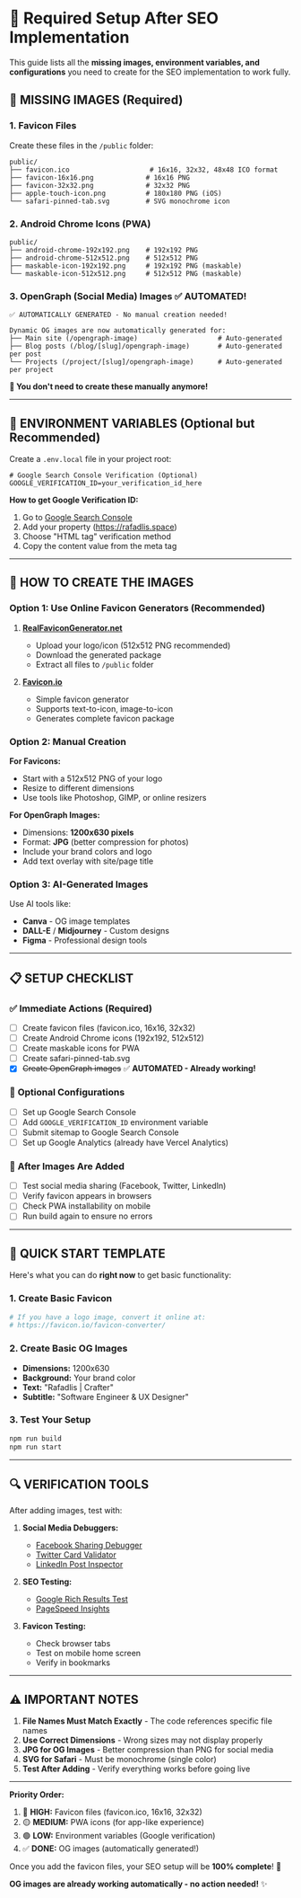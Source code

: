 # 🚨 Required Setup After SEO Implementation

This guide lists all the **missing images, environment variables, and configurations** you need to create for the SEO implementation to work fully.

## 📸 **MISSING IMAGES** (Required)

### 1. **Favicon Files**

Create these files in the `/public` folder:

```
public/
├── favicon.ico                    # 16x16, 32x32, 48x48 ICO format
├── favicon-16x16.png             # 16x16 PNG
├── favicon-32x32.png             # 32x32 PNG
├── apple-touch-icon.png          # 180x180 PNG (iOS)
└── safari-pinned-tab.svg         # SVG monochrome icon
```

### 2. **Android Chrome Icons (PWA)**

```
public/
├── android-chrome-192x192.png    # 192x192 PNG
├── android-chrome-512x512.png    # 512x512 PNG
├── maskable-icon-192x192.png     # 192x192 PNG (maskable)
└── maskable-icon-512x512.png     # 512x512 PNG (maskable)
```

### 3. **OpenGraph (Social Media) Images** ✅ **AUTOMATED!**

```
✅ AUTOMATICALLY GENERATED - No manual creation needed!

Dynamic OG images are now automatically generated for:
├── Main site (/opengraph-image)                    # Auto-generated
├── Blog posts (/blog/[slug]/opengraph-image)       # Auto-generated per post
└── Projects (/project/[slug]/opengraph-image)      # Auto-generated per project
```

**🎉 You don't need to create these manually anymore!**

---

## 🔧 **ENVIRONMENT VARIABLES** (Optional but Recommended)

Create a `.env.local` file in your project root:

```env
# Google Search Console Verification (Optional)
GOOGLE_VERIFICATION_ID=your_verification_id_here
```

**How to get Google Verification ID:**

1. Go to [Google Search Console](https://search.google.com/search-console)
2. Add your property (https://rafadlis.space)
3. Choose "HTML tag" verification method
4. Copy the content value from the meta tag

---

## 🎨 **HOW TO CREATE THE IMAGES**

### **Option 1: Use Online Favicon Generators (Recommended)**

1. **[RealFaviconGenerator.net](https://realfavicongenerator.net/)**

   - Upload your logo/icon (512x512 PNG recommended)
   - Download the generated package
   - Extract all files to `/public` folder

2. **[Favicon.io](https://favicon.io/)**
   - Simple favicon generator
   - Supports text-to-icon, image-to-icon
   - Generates complete favicon package

### **Option 2: Manual Creation**

**For Favicons:**

- Start with a 512x512 PNG of your logo
- Resize to different dimensions
- Use tools like Photoshop, GIMP, or online resizers

**For OpenGraph Images:**

- Dimensions: **1200x630 pixels**
- Format: **JPG** (better compression for photos)
- Include your brand colors and logo
- Add text overlay with site/page title

### **Option 3: AI-Generated Images**

Use AI tools like:

- **Canva** - OG image templates
- **DALL-E** / **Midjourney** - Custom designs
- **Figma** - Professional design tools

---

## 📋 **SETUP CHECKLIST**

### ✅ **Immediate Actions (Required)**

- [ ] Create favicon files (favicon.ico, 16x16, 32x32)
- [ ] Create Android Chrome icons (192x192, 512x512)
- [ ] Create maskable icons for PWA
- [ ] Create safari-pinned-tab.svg
- [x] ~~Create OpenGraph images~~ ✅ **AUTOMATED - Already working!**

### 🔧 **Optional Configurations**

- [ ] Set up Google Search Console
- [ ] Add `GOOGLE_VERIFICATION_ID` environment variable
- [ ] Submit sitemap to Google Search Console
- [ ] Set up Google Analytics (already have Vercel Analytics)

### 🚀 **After Images Are Added**

- [ ] Test social media sharing (Facebook, Twitter, LinkedIn)
- [ ] Verify favicon appears in browsers
- [ ] Check PWA installability on mobile
- [ ] Run build again to ensure no errors

---

## 🎯 **QUICK START TEMPLATE**

Here's what you can do **right now** to get basic functionality:

### 1. **Create Basic Favicon**

```bash
# If you have a logo image, convert it online at:
# https://favicon.io/favicon-converter/
```

### 2. **Create Basic OG Images**

- **Dimensions:** 1200x630
- **Background:** Your brand color
- **Text:** "Rafadlis | Crafter"
- **Subtitle:** "Software Engineer & UX Designer"

### 3. **Test Your Setup**

```bash
npm run build
npm run start
```

---

## 🔍 **VERIFICATION TOOLS**

After adding images, test with:

1. **Social Media Debuggers:**

   - [Facebook Sharing Debugger](https://developers.facebook.com/tools/debug/)
   - [Twitter Card Validator](https://cards-dev.twitter.com/validator)
   - [LinkedIn Post Inspector](https://www.linkedin.com/post-inspector/)

2. **SEO Testing:**

   - [Google Rich Results Test](https://search.google.com/test/rich-results)
   - [PageSpeed Insights](https://pagespeed.web.dev/)

3. **Favicon Testing:**
   - Check browser tabs
   - Test on mobile home screen
   - Verify in bookmarks

---

## ⚠️ **IMPORTANT NOTES**

1. **File Names Must Match Exactly** - The code references specific file names
2. **Use Correct Dimensions** - Wrong sizes may not display properly
3. **JPG for OG Images** - Better compression than PNG for social media
4. **SVG for Safari** - Must be monochrome (single color)
5. **Test After Adding** - Verify everything works before going live

---

**Priority Order:**

1. 🔴 **HIGH:** Favicon files (favicon.ico, 16x16, 32x32)
2. 🟡 **MEDIUM:** PWA icons (for app-like experience)
3. 🟢 **LOW:** Environment variables (Google verification)
4. ✅ **DONE:** OG images (automatically generated!)

Once you add the favicon files, your SEO setup will be **100% complete**! 🎉

**OG images are already working automatically - no action needed!** ✨
